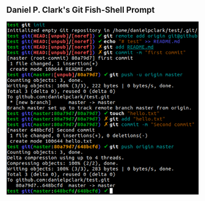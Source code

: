 ## Daniel P. Clark's  Git Fish-Shell Prompt

[![Color Shell Example](https://github.com/danielpclark/fish_prompt/raw/master/git-colors.png)]()

